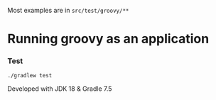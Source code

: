 Most examples are in `src/test/groovy/**`

# Running groovy as an application

### Test
`./gradlew test`


Developed with JDK 18 & Gradle 7.5